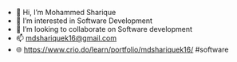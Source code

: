 - 👋 Hi, I’m Mohammed Sharique
- 👀 I’m interested in Software Development
- 💞️ I’m looking to collaborate on Software development
- 📫 mdshariquek16@gmail.com
- 🌐 https://www.crio.do/learn/portfolio/mdshariquek16/
#software

<!---
Mdsharu/Mdsharu is a ✨ special ✨ repository because its `README.md` (this file) appears on your GitHub profile.
You can click the Preview link to take a look at your changes.
--->
